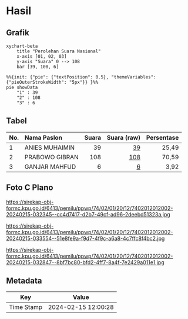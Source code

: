 # Hasil

## Grafik

```mermaid
xychart-beta
    title "Perolehan Suara Nasional"
    x-axis [01, 02, 03]
    y-axis "Suara" 0 --> 108
    bar [39, 108, 6]
```

```mermaid
%%{init: {"pie": {"textPosition": 0.5}, "themeVariables": {"pieOuterStrokeWidth": "5px"}} }%%
pie showData
    "1" : 39
    "2" : 108
    "3" : 6
```

## Tabel

| No. | Nama Paslon    | Suara | Suara (raw) | Persentase |
|:--- |:-------------- | -----:| -----------:| ----------:|
| 1   | ANIES MUHAIMIN | 39    | [39][p-1]   | 25,49      |
| 2   | PRABOWO GIBRAN | 108   | [108][p-2]  | 70,59      |
| 3   | GANJAR MAHFUD  | 6     | [6][p-3]    | 3,92       |


[p-1]: https://github.com/gigit-pemilu/pemilu-2024/blob/main/pilpres/hitung-suara/sub/74-sulawesi-tenggara/sub/02-konawe/sub/01-lambuya/sub/2012-waworaha/sub/002-tps/sub/paslon-1.txt
[p-2]: https://github.com/gigit-pemilu/pemilu-2024/blob/main/pilpres/hitung-suara/sub/74-sulawesi-tenggara/sub/02-konawe/sub/01-lambuya/sub/2012-waworaha/sub/002-tps/sub/paslon-2.txt
[p-3]: https://github.com/gigit-pemilu/pemilu-2024/blob/main/pilpres/hitung-suara/sub/74-sulawesi-tenggara/sub/02-konawe/sub/01-lambuya/sub/2012-waworaha/sub/002-tps/sub/paslon-3.txt

## Foto C Plano

https://sirekap-obj-formc.kpu.go.id/6413/pemilu/ppwp/74/02/01/20/12/7402012012002-20240215-032345--cc4d7417-d2b7-49cf-ad96-2deebd51323a.jpg

https://sirekap-obj-formc.kpu.go.id/6413/pemilu/ppwp/74/02/01/20/12/7402012012002-20240215-033554--51e8fe9a-f9d7-4f9c-a6a8-4c7ffc8f4bc2.jpg

https://sirekap-obj-formc.kpu.go.id/6413/pemilu/ppwp/74/02/01/20/12/7402012012002-20240215-032847--8bf7bc80-bfd2-4ff7-8a4f-7e2429a011e1.jpg


## Metadata

| Key        | Value               |
| ---------- | ------------------- |
| Time Stamp | 2024-02-15 12:00:28 |



